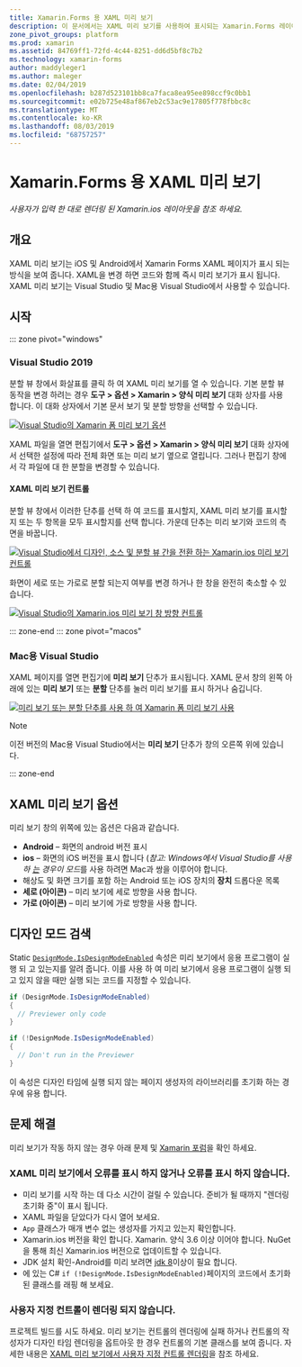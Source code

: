 ```yaml
---
title: Xamarin.Forms 용 XAML 미리 보기
description: 이 문서에서는 XAML 미리 보기를 사용하여 표시되는 Xamarin.Forms 레이아웃을 확인하는 방법을 설명합니다. XAML 미리 보기는 Visual Studio 2019 및 Mac 용 Visual Studio 2019에서 사용할 수 있습니다.
zone_pivot_groups: platform
ms.prod: xamarin
ms.assetid: 84769ff1-72fd-4c44-8251-dd6d5bf8c7b2
ms.technology: xamarin-forms
author: maddyleger1
ms.author: maleger
ms.date: 02/04/2019
ms.openlocfilehash: b287d523101bb8ca7faca8ea95ee898ccf9c0bb1
ms.sourcegitcommit: e02b725e48af867eb2c53ac9e17805f778fbbc8c
ms.translationtype: MT
ms.contentlocale: ko-KR
ms.lasthandoff: 08/03/2019
ms.locfileid: "68757257"
---
```

# <a name="xaml-previewer-for-xamarinforms"></a>Xamarin.Forms 용 XAML 미리 보기

_사용자가 입력 한 대로 렌더링 된 Xamarin.ios 레이아웃을 참조 하세요._

## <a name="overview"></a>개요

XAML 미리 보기는 iOS 및 Android에서 Xamarin Forms XAML 페이지가 표시 되는 방식을 보여 줍니다. XAML을 변경 하면 코드와 함께 즉시 미리 보기가 표시 됩니다. XAML 미리 보기는 Visual Studio 및 Mac용 Visual Studio에서 사용할 수 있습니다.

## <a name="getting-started"></a>시작

::: zone pivot="windows"

### <a name="visual-studio-2019"></a>Visual Studio 2019

분할 뷰 창에서 화살표를 클릭 하 여 XAML 미리 보기를 열 수 있습니다. 기본 분할 뷰 동작을 변경 하려는 경우 **도구 > 옵션 > Xamarin > 양식 미리 보기** 대화 상자를 사용 합니다. 이 대화 상자에서 기본 문서 보기 및 분할 방향을 선택할 수 있습니다.

[![Visual Studio의 Xamarin 폼 미리 보기 옵션](xaml-previewer-images/xamlp-options-vs-sm.png "Visual Studio의 Xamarin 폼 미리 보기 옵션")](xaml-previewer-images/xamlp-options-vs-lg.png#lightbox)

XAML 파일을 열면 편집기에서 **도구 > 옵션 > Xamarin > 양식 미리 보기** 대화 상자에서 선택한 설정에 따라 전체 화면 또는 미리 보기 옆으로 열립니다. 그러나 편집기 창에서 각 파일에 대 한 분할을 변경할 수 있습니다.

#### <a name="xaml-preview-controls"></a>XAML 미리 보기 컨트롤

분할 뷰 창에서 이러한 단추를 선택 하 여 코드를 표시할지, XAML 미리 보기를 표시할지 또는 두 항목을 모두 표시할지를 선택 합니다. 가운데 단추는 미리 보기와 코드의 측면을 바꿉니다.

[![Visual Studio에서 디자인, 소스 및 분할 뷰 간을 전환 하는 Xamarin.ios 미리 보기 컨트롤](xaml-previewer-images/xamlp-controls-splitview-vs-sm.png "Visual Studio에서 디자인, 소스 및 분할 뷰 간을 전환 하는 Xamarin.ios 미리 보기 컨트롤")](xaml-previewer-images/xamlp-controls-splitview-vs-lg.png#lightbox)

화면이 세로 또는 가로로 분할 되는지 여부를 변경 하거나 한 창을 완전히 축소할 수 있습니다.

[![Visual Studio의 Xamarin.ios 미리 보기 창 방향 컨트롤](xaml-previewer-images/xamlp-controls-orientation-vs-sm.png "Visual Studio의 Xamarin.ios 미리 보기 창 방향 컨트롤")](xaml-previewer-images/xamlp-controls-orientation-vs-lg.png#lightbox)

::: zone-end
::: zone pivot="macos"

### <a name="visual-studio-for-mac"></a>Mac용 Visual Studio

XAML 페이지를 열면 편집기에 **미리 보기** 단추가 표시됩니다. XAML 문서 창의 왼쪽 아래에 있는 **미리 보기** 또는 **분할** 단추를 눌러 미리 보기를 표시 하거나 숨깁니다.

[![미리 보기 또는 분할 단추를 사용 하 여 Xamarin 폼 미리 보기 사용](xaml-previewer-images/xamlp-list-sml.png)](xaml-previewer-images/xamlp-list.png#lightbox)

> [!NOTE]
> 이전 버전의 Mac용 Visual Studio에서는 **미리 보기** 단추가 창의 오른쪽 위에 있습니다.

::: zone-end

## <a name="xaml-previewer-options"></a>XAML 미리 보기 옵션

미리 보기 창의 위쪽에 있는 옵션은 다음과 같습니다.

* **Android** – 화면의 android 버전 표시
* **ios** – 화면의 iOS 버전을 표시 합니다 (*참고: Windows에서 Visual Studio를 사용 하 [는](~/ios/get-started/installation/windows/connecting-to-mac/index.md) 경우이 모드*를 사용 하려면 Mac과 쌍을 이루어야 합니다.
* 해상도 및 화면 크기를 포함 하는 Android 또는 iOS 장치의 **장치** 드롭다운 목록
* **세로 (아이콘)** – 미리 보기에 세로 방향을 사용 합니다.
* **가로 (아이콘)** – 미리 보기에 가로 방향을 사용 합니다.

## <a name="detect-design-mode"></a>디자인 모드 검색

Static [`DesignMode.IsDesignModeEnabled`](xref:Xamarin.Forms.DesignMode.IsDesignModeEnabled) 속성은 미리 보기에서 응용 프로그램이 실행 되 고 있는지를 알려 줍니다. 이를 사용 하 여 미리 보기에서 응용 프로그램이 실행 되 고 있지 않을 때만 실행 되는 코드를 지정할 수 있습니다.

```csharp
if (DesignMode.IsDesignModeEnabled)
{
  // Previewer only code  
}

if (!DesignMode.IsDesignModeEnabled)
{
  // Don't run in the Previewer  
}
```

이 속성은 디자인 타임에 실행 되지 않는 페이지 생성자의 라이브러리를 초기화 하는 경우에 유용 합니다.

## <a name="troubleshooting"></a>문제 해결

미리 보기가 작동 하지 않는 경우 아래 문제 및 [Xamarin 포럼](https://forums.xamarin.com/categories/xamarin-forms)을 확인 하세요.

### <a name="xaml-previewer-isnt-showing-or-shows-an-error"></a>XAML 미리 보기에서 오류를 표시 하지 않거나 오류를 표시 하지 않습니다.

* 미리 보기를 시작 하는 데 다소 시간이 걸릴 수 있습니다. 준비가 될 때까지 "렌더링 초기화 중"이 표시 됩니다.
* XAML 파일을 닫았다가 다시 열어 보세요.
* `App` 클래스가 매개 변수 없는 생성자를 가지고 있는지 확인합니다.
* Xamarin.ios 버전을 확인 합니다. Xamarin. 양식 3.6 이상 이어야 합니다. NuGet을 통해 최신 Xamarin.ios 버전으로 업데이트할 수 있습니다.
* JDK 설치 확인-Android를 미리 보려면 [jdk 8](https://www.oracle.com/technetwork/java/javase/downloads/index.html)이상이 필요 합니다.
* 에 있는 C# `if (!DesignMode.IsDesignModeEnabled)`페이지의 코드에서 초기화 된 클래스를 래핑 해 보세요.

### <a name="custom-controls-arent-rendering"></a>사용자 지정 컨트롤이 렌더링 되지 않습니다.

프로젝트 빌드를 시도 하세요. 미리 보기는 컨트롤의 렌더링에 실패 하거나 컨트롤의 작성자가 디자인 타임 렌더링을 옵트아웃 한 경우 컨트롤의 기본 클래스를 보여 줍니다. 자세한 내용은 [XAML 미리 보기에서 사용자 지정 컨트롤 렌더링](render-custom-controls.md)을 참조 하세요.
